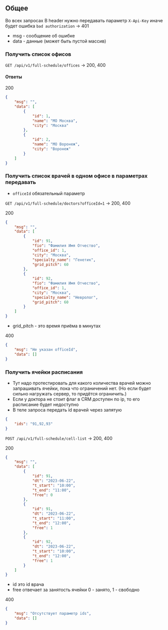 ## Общее
Во всех запросах В header нужно передавать параметр `X-Api-Key`
иначе будет ошибка `bad authorization` → 401

* msg - сообщение об ошибке
* data - данные (может быть пустой массив)


### Получить список офисов
`GET /api/v1/full-schedule/offices` → 200, 400

#### Ответы

200
```json
{
    "msg": "",
    "data": [
        {
            "id": 1,
            "name": "МО Москва",
            "city": "Москва"
        },
        {
            "id": 2,
            "name": "МО Воронеж",
            "city": "Воронеж"
        }
    ]
}
```



### Получить список врачей в одном офисе в параметрах передавать

* `officeId` обязательный параметр

`GET /api/v1/full-schedule/doctors?officeId=1` → 200, 400

200
```json
{
    "msg": "",
    "data": [
        {
            "id": 91,
            "fio": "Фамилия Имя Отчество",
            "office_id": 1,
            "city": "Москва",          
            "specialty_name": "Генетик",
            "grid_pitch": 60
        },
        {
            "id": 92,
            "fio": "Фамилия Имя Отчество",
            "office_id": 1,
            "city": "Москва",            
            "specialty_name": "Невролог",
            "grid_pitch": 60
        }
    ]
}
```
* grid_pitch - это время приёма в минутах

400
```json
{
    "msg": "Не указан officeId",
    "data": []
}
```




### Получить ячейки расписания
* Тут надо протестировать для какого количества врачей можно запрашивать ячейки, пока что ограничений нет. (Но если будет сильно нагружать сервер, то придётся ограничить.)
* Если у доктора не стоит флаг в CRM доступен по ip, то его расписание будет недоступно
* В теле запроса передать id врачей через запятую
```json
{
    "ids": "91,92,93"
}
```
`POST /api/v1/full-schedule/cell-list` → 200, 400

200
```json
{
    "msg": "",
    "data": [
        {
            "id": 91,
            "dt": "2023-06-22",
            "t_start": "10:00",
            "t_end": "11:00",
            "free": 0
        },
        {
            "id": 91,
            "dt": "2023-06-22",
            "t_start": "11:00",
            "t_end": "12:00",
            "free": 1
        },
        {
            "id": 92,
            "dt": "2023-06-22",
            "t_start": "10:00",
            "t_end": "12:00",
            "free": 1
        }
    ]
}
```
* id это id врача
* free отвечает за занятость ячейки 0 - занято, 1 - свободно


400
```json
{
    "msg": "Отсутствует параметр ids",
    "data": []
}
```
